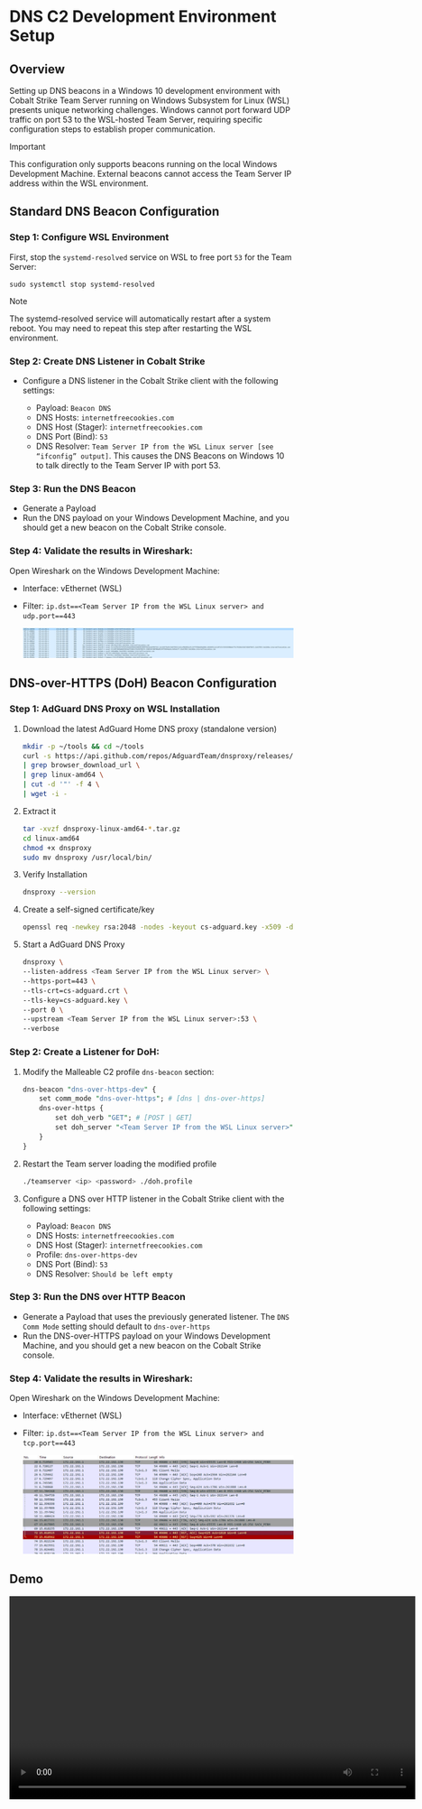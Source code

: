 # DNS C2 Development Environment Setup

## Overview

Setting up DNS beacons in a Windows 10 development environment with Cobalt Strike Team Server running on Windows Subsystem for Linux (WSL) presents unique networking challenges. Windows  cannot port forward UDP traffic on port 53 to the WSL-hosted Team Server, requiring specific configuration steps to establish proper communication.

> [!IMPORTANT]
>This configuration only supports beacons running on the local Windows Development Machine. External beacons cannot access the Team Server IP address within the WSL environment.

## Standard DNS Beacon Configuration

### Step 1: Configure WSL Environment

First, stop the ```systemd-resolved``` service on WSL to free port ```53``` for the Team Server:

```text
sudo systemctl stop systemd-resolved
```

> [!NOTE]
>The systemd-resolved service will automatically restart after a system reboot. You may need to repeat this step after restarting the WSL environment.

### Step 2: Create DNS Listener in Cobalt Strike

- Configure a DNS listener in the Cobalt Strike client with the following settings:

    - Payload: ```Beacon DNS```
    - DNS Hosts: ```internetfreecookies.com```
    - DNS Host (Stager): ```internetfreecookies.com```
    - DNS Port (Bind): ```53```
    - DNS Resolver: ```Team Server IP from the WSL Linux server [see “ifconfig” output]```. This causes the DNS Beacons on Windows 10 to talk directly to the Team Server IP with port 53.

### Step 3: Run the DNS Beacon

- Generate a Payload
- Run the DNS payload on your Windows Development Machine, and you should get a new beacon on the Cobalt Strike console.

### Step 4: Validate the results in Wireshark:

Open Wireshark on the Windows Development Machine: 

- Interface: vEthernet (WSL)
- Filter: ```ip.dst==<Team Server IP from the WSL Linux server> and udp.port==443```

    ![DNS Beacon Traffic](imgs/DNS_traffic.png)
 

## DNS-over-HTTPS (DoH) Beacon Configuration

### Step 1: AdGuard DNS Proxy on WSL Installation

1. Download the latest AdGuard Home DNS proxy (standalone version)

    ```bash
    mkdir -p ~/tools && cd ~/tools
    curl -s https://api.github.com/repos/AdguardTeam/dnsproxy/releases/latest \
    | grep browser_download_url \
    | grep linux-amd64 \
    | cut -d '"' -f 4 \
    | wget -i -
    ```

2. Extract it

    ```bash
    tar -xvzf dnsproxy-linux-amd64-*.tar.gz
    cd linux-amd64
    chmod +x dnsproxy
    sudo mv dnsproxy /usr/local/bin/
    ```

3. Verify Installation

    ```bash
    dnsproxy --version
    ```

4. Create a self-signed certificate/key

    ```bash
    openssl req -newkey rsa:2048 -nodes -keyout cs-adguard.key -x509 -days 365 -out cs-adguard.crt
    ```

5. Start a AdGuard DNS Proxy

    ```bash
    dnsproxy \
    --listen-address <Team Server IP from the WSL Linux server> \
    --https-port=443 \
    --tls-crt=cs-adguard.crt \
    --tls-key=cs-adguard.key \
    --port 0 \
    --upstream <Team Server IP from the WSL Linux server>:53 \
    --verbose
    ```

### Step 2: Create a Listener for DoH:

1. Modify the Malleable C2 profile ```dns-beacon``` section:

    ```perl
    dns-beacon "dns-over-https-dev" {
        set comm_mode "dns-over-https"; # [dns | dns-over-https]
        dns-over-https {
            set doh_verb "GET"; # [POST | GET]
            set doh_server "<Team Server IP from the WSL Linux server>";
        }
    }
    ```
2. Restart the Team server loading the modified profile

    ```bash
    ./teamserver <ip> <password> ./doh.profile
    ```

3. Configure a DNS over HTTP listener in the Cobalt Strike client with the following settings:

    - Payload: ```Beacon DNS```
    - DNS Hosts: ```internetfreecookies.com```
    - DNS Host (Stager): ```internetfreecookies.com```
    - Profile: ```dns-over-https-dev```
    - DNS Port (Bind): ```53```
    - DNS Resolver: ```Should be left empty```

### Step 3: Run the DNS over HTTP Beacon

- Generate a Payload that uses the previously generated listener. The ```DNS Comm Mode``` setting should default to ```dns-over-https```
- Run the DNS-over-HTTPS payload on your Windows Development Machine, and you should get a new beacon on the Cobalt Strike console.


### Step 4: Validate the results in Wireshark:

Open Wireshark on the Windows Development Machine: 

- Interface: vEthernet (WSL)
- Filter: ```ip.dst==<Team Server IP from the WSL Linux server> and tcp.port==443```

    ![DoH Beacon Traffic](imgs/DoH_traffic.png)

## Demo

<p align="center">
    <video width="720" heigth="480" crossorigin="anonymous" aria-label="DoH Demo Walkthrough" x-webkit-airplay="allow" playsinline="" controls controlslist="nodownload">
    <source src="https://embed-ssl.wistia.com/deliveries/5a3cf04996bfc41a018163ae3d7781bb7d9ff237/6d4blp5l0q.mp4" type="video/mp4">
    </video>
</p>